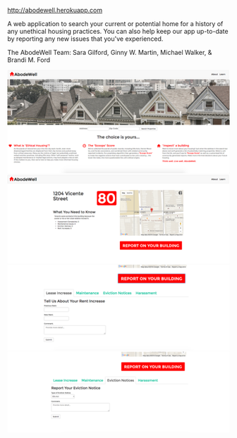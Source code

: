 http://abodewell.herokuapp.com

A web application to search your current or potential home for a history of any unethical housing practices. You can also help keep our app up-to-date by reporting any new issues that you've experienced.

The AbodeWell Team: Sara Gilford, Ginny W. Martin, Michael Walker, & Brandi M. Ford

![alt tag](https://raw.githubusercontent.com/lilpaw/abodewell/master/Screenshot%202016-05-25%2000.14.52.png)
![alt tag](https://raw.githubusercontent.com/lilpaw/abodewell/master/Screenshot%202016-05-25%2000.21.39.png)
![alt tag](https://raw.githubusercontent.com/lilpaw/abodewell/master/Screenshot%202016-05-25%2000.21.55.png)
![alt tag](https://raw.githubusercontent.com/lilpaw/abodewell/master/Screenshot%202016-05-25%2000.22.13.png)
